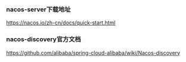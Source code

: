 ### nacos-server下载地址
https://nacos.io/zh-cn/docs/quick-start.html

### nacos-discovery官方文档
https://github.com/alibaba/spring-cloud-alibaba/wiki/Nacos-discovery